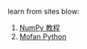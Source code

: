 learn from sites blow:
1. [NumPy 教程](https://www.runoob.com/numpy/numpy-tutorial.html)
2. [Mofan Python](https://mofanpy.com/tutorials/data-manipulation/np-pd/)
